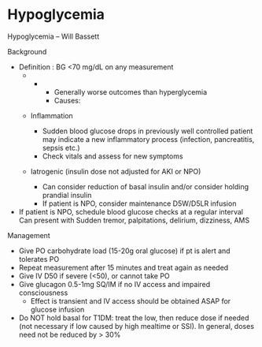 # Hypoglycemia

Hypoglycemia – Will Bassett

Background

-   Definition
    : BG \<70 mg/dL on any measurement
    -   -   -   Generally worse outcomes than hyperglycemia
            -   Causes:

    -   Inflammation
        -   Sudden
            blood glucose drops in previously well controlled patient
            may indicate a new inflammatory process (infection,
            pancreatitis, sepsis etc.)
        -   Check vitals and assess for new symptoms

    -   Iatrogenic (insulin dose not adjusted for AKI or NPO)
        -   Can
            consider
            reduction of basal insulin and/or consider holding prandial
            insulin
        -   If
            patient
            is NPO, consider maintenance D5W/D5LR infusion
-   If
    patient
    is NPO, schedule blood glucose checks at a regular interval ​​​​​​
    Can present with Sudden tremor, palpitations, delirium, dizziness,
    AMS

Management

-   Give PO carbohydrate load (15-20g oral glucose) if pt is alert and
    tolerates PO
-   Repeat measurement after 15 minutes and treat again as needed
-   Give IV D50 if severe (\<50), or cannot take PO
-   Give glucagon 0.5-1mg SQ/IM if no IV access and impaired
    consciousness
    -   Effect is transient and IV access should be obtained ASAP for
        glucose infusion
-   Do NOT hold basal for T1DM: treat the low, then reduce dose if
    needed (not necessary if low caused by high mealtime or SSI). In
    general, doses need not be reduced by > 30%
